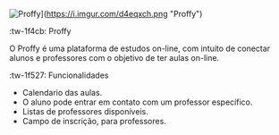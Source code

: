 ![Proffy](A "Proffy")](https://i.imgur.com/d4eqxch.png "Proffy")

:tw-1f4cb: Proffy

O Proffy é uma plataforma de estudos on-line, com intuito de conectar alunos e professores com o objetivo de ter aulas on-line.

:tw-1f527: Funcionalidades

- Calendario das aulas.
- O aluno pode entrar em contato com um professor específico.
- Listas de professores disponíveis.
- Campo de inscrição, para professores.
